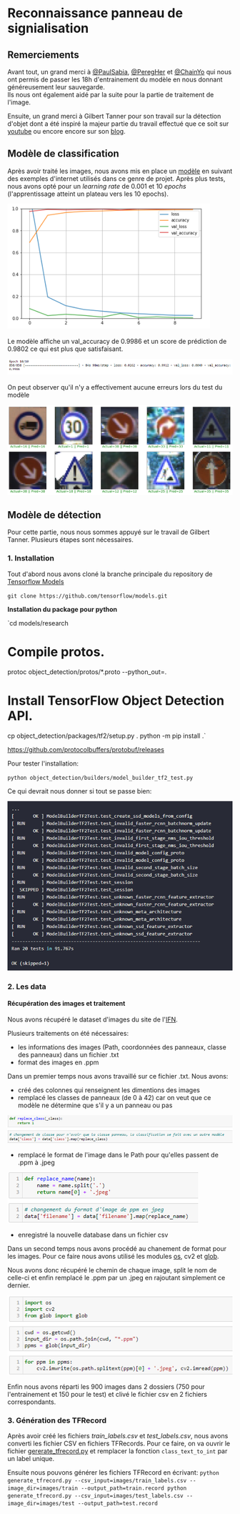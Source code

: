 # Reconnaissance panneau de signialisation

## Remerciements
Avant tout, un grand merci à [@PaulSabia](https://github.com/PaulSabia), [@PeregHer](https://github.com/PeregHer) et [@ChainYo](https://github.com/ChainYo) qui nous ont permis de passer les 18h d'entrainement du modèle en nous donnant généreusement leur sauvegarde.<br> 
Ils nous ont également aidé par la suite pour la partie de traitement de l'image.

Ensuite, un grand merci à Gilbert Tanner pour son travail sur la détection d'objet dont a été inspiré la majeur partie du travail effectué que ce soit sur 
[youtube](https://www.youtube.com/watch?v=cvyDYdI2nEI) ou encore encore sur son [blog](https://gilberttanner.com/blog/tensorflow-object-detection-with-tensorflow-2-creating-a-custom-model).

## Modèle de classification

Après avoir traité les images, nous avons mis en place un [modèle](panneau_classification.ipynb) en suivant des exemples d'internet utilisés dans ce genre de projet. Après plus tests, nous avons opté pour
un *learning rate* de 0.001 et 10 *epochs* (l'apprentissage atteint un plateau vers les 10 epochs).

![courbe_loss](images/courbe_loss.PNG)
<br>
<br>
Le modèle affiche un val_accuracy de 0.9986 et un score de prédiction de 0.9802 ce qui est plus que satisfaisant.

![epoch](images/epoch.PNG)
<br>
<br>
On peut observer qu'il n'y a effectivement aucune erreurs lors du test du modèle

![test_panneau](images/test_panneau.PNG)

## Modèle de détection
Pour cette partie, nous nous sommes appuyé sur le travail de Gilbert Tanner. Plusieurs étapes sont nécessaires.

### 1. Installation

Tout d'abord nous avons cloné la branche principale du repository de [Tensorflow Models](https://github.com/TannerGilbert/Tensorflow-Object-Detection-API-Train-Model)

`git clone https://github.com/tensorflow/models.git`

**Installation du package pour python**

`cd models/research
# Compile protos.
protoc object_detection/protos/*.proto --python_out=.
# Install TensorFlow Object Detection API.
cp object_detection/packages/tf2/setup.py .
python -m pip install .`



https://github.com/protocolbuffers/protobuf/releases



Pour tester l'installation:

`python object_detection/builders/model_builder_tf2_test.py`

Ce qui devrait nous donner si tout se passe bien:

![install](images/install.PNG)

### 2. Les data

#### Récupération des images et traitement

Nous avons récupéré le dataset d'images du site de l'[IFN](https://benchmark.ini.rub.de/gtsdb_dataset.html).

Plusieurs traitements on été nécessaires:

* les informations des images (Path, coordonnées des panneaux, classe des panneaux) dans un fichier .txt
* format des images en .ppm

Dans un premier temps nous avons travaillé sur ce fichier .txt. Nous avons:

* créé des colonnes qui renseignent les dimentions des images
* remplacé les classes de panneaux (de 0 à 42) car on veut que ce modèle ne détermine que s'il y a un panneau ou pas <br>

![class_change](images/class_change.PNG)

* remplacé le format de l'image dans le Path pour qu'elles passent de .ppm à .jpeg

![name_change](images/name_change.PNG)

* enregistré la nouvelle database dans un fichier csv

Dans un second temps nous avons procédé au chanement de format pour les images. Pour ce faire nous avons utilisé les modules [os](https://docs.python.org/fr/3/library/os.html), cv2 et [glob](https://docs.python.org/fr/3.6/library/glob.html). 


Nous avons donc récupéré le chemin de chaque image, split le nom de celle-ci et enfin remplacé le .ppm par un .jpeg en rajoutant simplement ce dernier.

![image_change](images/image_change.PNG)

Enfin nous avons réparti les 900 images dans 2 dossiers (750 pour l'entrainement et 150 pour le test) et clivé le fichier csv en 2 fichiers correspondants.

### 3. Génération des TFRecord

Après avoir créé les fichiers *train_labels.csv* et *test_labels.csv*, nous avons converti les fichier CSV en fichiers TFRecords. Pour ce faire, on va ouvrir le fichier [gererate_tfrecord.py](https://github.com/TannerGilbert/Tensorflow-Object-Detection-API-Train-Model/blob/master/generate_tfrecord.py) et remplacer la fonction `class_text_to_int` par un label unique.

Ensuite nous pouvons générer les fichiers TFRecord en écrivant:
`python generate_tfrecord.py --csv_input=images/train_labels.csv --image_dir=images/train --output_path=train.record
python generate_tfrecord.py --csv_input=images/test_labels.csv --image_dir=images/test --output_path=test.record`

